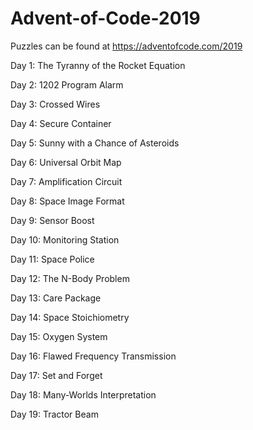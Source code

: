 # Advent-of-Code-2019
Puzzles can be found at https://adventofcode.com/2019

Day 1: The Tyranny of the Rocket Equation

Day 2: 1202 Program Alarm

Day 3: Crossed Wires

Day 4: Secure Container

Day 5: Sunny with a Chance of Asteroids

Day 6: Universal Orbit Map

Day 7: Amplification Circuit

Day 8: Space Image Format

Day 9: Sensor Boost

Day 10: Monitoring Station

Day 11: Space Police

Day 12: The N-Body Problem

Day 13: Care Package

Day 14: Space Stoichiometry

Day 15: Oxygen System

Day 16: Flawed Frequency Transmission

Day 17: Set and Forget

Day 18: Many-Worlds Interpretation

Day 19: Tractor Beam